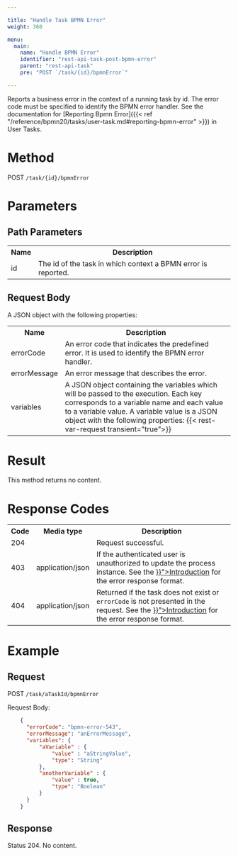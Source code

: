 ```yaml
---

title: "Handle Task BPMN Error"
weight: 360

menu:
  main:
    name: "Handle BPMN Error"
    identifier: "rest-api-task-post-bpmn-error"
    parent: "rest-api-task"
    pre: "POST `/task/{id}/bpmnError`"

---
```


Reports a business error in the context of a running task by id. The error code must be specified to identify the BPMN error handler. See the documentation for [Reporting Bpmn Error]({{< ref "/reference/bpmn20/tasks/user-task.md#reporting-bpmn-error" >}}) in User Tasks.

# Method

POST `/task/{id}/bpmnError`


# Parameters

## Path Parameters

<table class="table table-striped">
  <tr>
    <th>Name</th>
    <th>Description</th>
  </tr>
  <tr>
    <td>id</td>
    <td>The id of the task in which context a BPMN error is reported.</td>
  </tr>
</table>

## Request Body

A JSON object with the following properties:

<table class="table table-striped">
  <tr>
    <th>Name</th>
    <th>Description</th>
  </tr>
  <tr>
    <td>errorCode</td>
    <td>An error code that indicates the predefined error. It is used to identify the BPMN error handler.</td>
  </tr>
  <tr>
    <td>errorMessage</td>
    <td>An error message that describes the error.</td>
  </tr>
  <tr>
    <td>variables</td>
    <td>A JSON object containing the variables which will be passed to the execution. Each key corresponds to a variable name and each value to a variable value. A variable value is a JSON object with the following properties:
    {{< rest-var-request transient="true">}}
  </tr>
</table>


# Result

This method returns no content.


# Response Codes

<table class="table table-striped">
  <tr>
    <th>Code</th>
    <th>Media type</th>
    <th>Description</th>
  </tr>
  <tr>
    <td>204</td>
    <td></td>
    <td>Request successful.</td>
  </tr>
  <tr>
    <td>403</td>
    <td>application/json</td>
    <td>If the authenticated user is unauthorized to update the process instance. See the <a href="{{< ref "/reference/rest/overview/_index.md#error-handling" >}}">Introduction</a> for the error response format.</td>
  </tr>
  <tr>
    <td>404</td>
    <td>application/json</td>
    <td>Returned if the task does not exist or <code>errorCode</code> is not presented in the request. See the <a href="{{< ref "/reference/rest/overview/_index.md#error-handling" >}}">Introduction</a> for the error response format.</td>
  </tr>
</table>

# Example

## Request

POST `/task/aTaskId/bpmnError`

Request Body:
```json
    {
      "errorCode": "bpmn-error-543",
      "errorMessage": "anErrorMessage",
      "variables": {
          "aVariable" : {
              "value" : "aStringValue",
              "type": "String"
          },
          "anotherVariable" : {
              "value" : true,
              "type": "Boolean"
          }
      }
    }
```
## Response

Status 204. No content.
